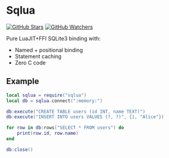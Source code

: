 # Sqlua

[![GitHub Stars](https://img.shields.io/github/stars/handrake/sqlua?style=social)](https://github.com/handrake/sqlua/stargazers)
[![GitHub Watchers](https://img.shields.io/github/watchers/handrake/sqlua?style=social)](https://github.com/handrake/sqlua/watchers)

Pure LuaJIT+FFI SQLite3 binding with:

- Named + positional binding
- Statement caching
- Zero C code

## Example

```lua
local sqlua = require("sqlua")
local db = sqlua.connect(":memory:")

db:execute("CREATE TABLE users (id INT, name TEXT)")
db:execute("INSERT INTO users VALUES (?, ?)", {1, "Alice"})

for row in db:rows("SELECT * FROM users") do
    print(row.id, row.name)
end

db:close()
